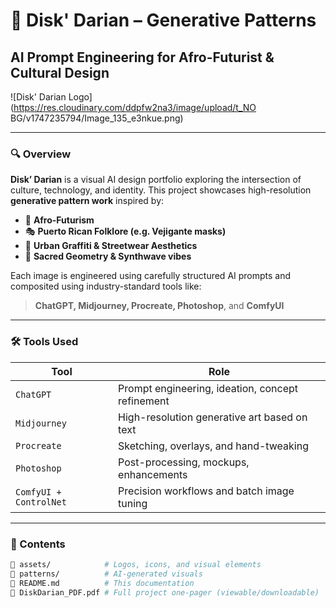 # 🎨 Disk' Darian – Generative Patterns  
## AI Prompt Engineering for Afro-Futurist & Cultural Design  

![Disk' Darian Logo](https://res.cloudinary.com/ddpfw2na3/image/upload/t_NO BG/v1747235794/Image_135_e3nkue.png) <!-- Replace with actual logo path if hosted -->

---

### 🔍 Overview  
**Disk’ Darian** is a visual AI design portfolio exploring the intersection of culture, technology, and identity. This project showcases high-resolution **generative pattern work** inspired by:

- 🧠 **Afro-Futurism**  
- 🎭 **Puerto Rican Folklore (e.g. Vejigante masks)**  
- 🎨 **Urban Graffiti & Streetwear Aesthetics**  
- 🌌 **Sacred Geometry & Synthwave vibes**

Each image is engineered using carefully structured AI prompts and composited using industry-standard tools like:

> **ChatGPT, Midjourney, Procreate, Photoshop**, and **ComfyUI**

---

### 🛠️ Tools Used

| Tool | Role |
|------|------|
| `ChatGPT` | Prompt engineering, ideation, concept refinement |
| `Midjourney` | High-resolution generative art based on text |
| `Procreate` | Sketching, overlays, and hand-tweaking |
| `Photoshop` | Post-processing, mockups, enhancements |
| `ComfyUI + ControlNet` | Precision workflows and batch image tuning |

---

### 📁 Contents

```bash
📁 assets/            # Logos, icons, and visual elements
📁 patterns/          # AI-generated visuals
📄 README.md          # This documentation
📄 DiskDarian_PDF.pdf # Full project one-pager (viewable/downloadable)
